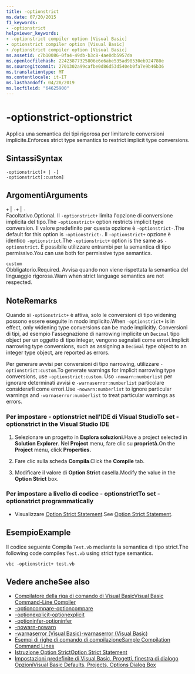 ```yaml
---
title: -optionstrict
ms.date: 07/20/2015
f1_keywords:
- -optionstrict
helpviewer_keywords:
- -optionstrict compiler option [Visual Basic]
- optionstrict compiler option [Visual Basic]
- /optionstrict compiler option [Visual Basic]
ms.assetid: c7b10086-0fa4-49db-b3c8-4ae0db5957da
ms.openlocfilehash: 22423877325806e6e6abe535ad98530eb924780e
ms.sourcegitcommit: 2701302a99cafbe0d86d53d540eb0fa7e9b46b36
ms.translationtype: MT
ms.contentlocale: it-IT
ms.lasthandoff: 04/28/2019
ms.locfileid: "64625900"
---
```

# <a name="-optionstrict"></a><span data-ttu-id="b3a92-102">-optionstrict</span><span class="sxs-lookup"><span data-stu-id="b3a92-102">-optionstrict</span></span>
<span data-ttu-id="b3a92-103">Applica una semantica dei tipi rigorosa per limitare le conversioni implicite.</span><span class="sxs-lookup"><span data-stu-id="b3a92-103">Enforces strict type semantics to restrict implicit type conversions.</span></span>  
  
## <a name="syntax"></a><span data-ttu-id="b3a92-104">Sintassi</span><span class="sxs-lookup"><span data-stu-id="b3a92-104">Syntax</span></span>  
  
```  
-optionstrict[+ | -]  
-optionstrict[:custom]  
```  
  
## <a name="arguments"></a><span data-ttu-id="b3a92-105">Argomenti</span><span class="sxs-lookup"><span data-stu-id="b3a92-105">Arguments</span></span>  
 <span data-ttu-id="b3a92-106">`+` &#124; `-`</span><span class="sxs-lookup"><span data-stu-id="b3a92-106">`+` &#124; `-`</span></span>  
 <span data-ttu-id="b3a92-107">Facoltativo.</span><span class="sxs-lookup"><span data-stu-id="b3a92-107">Optional.</span></span> <span data-ttu-id="b3a92-108">Il `-optionstrict+` limita l'opzione di conversione implicita del tipo.</span><span class="sxs-lookup"><span data-stu-id="b3a92-108">The `-optionstrict+` option restricts implicit type conversion.</span></span> <span data-ttu-id="b3a92-109">Il valore predefinito per questa opzione è `-optionstrict-`.</span><span class="sxs-lookup"><span data-stu-id="b3a92-109">The default for this option is `-optionstrict-`.</span></span> <span data-ttu-id="b3a92-110">Il `-optionstrict+` opzione è identico `-optionstrict`.</span><span class="sxs-lookup"><span data-stu-id="b3a92-110">The `-optionstrict+` option is the same as `-optionstrict`.</span></span> <span data-ttu-id="b3a92-111">È possibile utilizzare entrambi per la semantica di tipo permissivo.</span><span class="sxs-lookup"><span data-stu-id="b3a92-111">You can use both for permissive type semantics.</span></span>  
  
 `custom`  
 <span data-ttu-id="b3a92-112">Obbligatorio.</span><span class="sxs-lookup"><span data-stu-id="b3a92-112">Required.</span></span> <span data-ttu-id="b3a92-113">Avvisa quando non viene rispettata la semantica del linguaggio rigorosa.</span><span class="sxs-lookup"><span data-stu-id="b3a92-113">Warn when strict language semantics are not respected.</span></span>  
  
## <a name="remarks"></a><span data-ttu-id="b3a92-114">Note</span><span class="sxs-lookup"><span data-stu-id="b3a92-114">Remarks</span></span>  
 <span data-ttu-id="b3a92-115">Quando si `-optionstrict+` è attiva, solo le conversioni di tipo widening possono essere eseguite in modo implicito.</span><span class="sxs-lookup"><span data-stu-id="b3a92-115">When `-optionstrict+` is in effect, only widening type conversions can be made implicitly.</span></span> <span data-ttu-id="b3a92-116">Conversioni di tipi, ad esempio l'assegnazione di narrowing implicite un `Decimal` tipo object per un oggetto di tipo integer, vengono segnalati come errori.</span><span class="sxs-lookup"><span data-stu-id="b3a92-116">Implicit narrowing type conversions, such as assigning a `Decimal` type object to an integer type object, are reported as errors.</span></span>  
  
 <span data-ttu-id="b3a92-117">Per generare avvisi per conversioni di tipo narrowing, utilizzare `-optionstrict:custom`.</span><span class="sxs-lookup"><span data-stu-id="b3a92-117">To generate warnings for implicit narrowing type conversions, use `-optionstrict:custom`.</span></span> <span data-ttu-id="b3a92-118">Uso `-nowarn:numberlist` per ignorare determinati avvisi e `-warnaserror:numberlist` particolare considerarli come errori.</span><span class="sxs-lookup"><span data-stu-id="b3a92-118">Use `-nowarn:numberlist` to ignore particular warnings and `-warnaserror:numberlist` to treat particular warnings as errors.</span></span>  
  
### <a name="to-set--optionstrict-in-the-visual-studio-ide"></a><span data-ttu-id="b3a92-119">Per impostare - optionstrict nell'IDE di Visual Studio</span><span class="sxs-lookup"><span data-stu-id="b3a92-119">To set -optionstrict in the Visual Studio IDE</span></span>  
  
1. <span data-ttu-id="b3a92-120">Selezionare un progetto in **Esplora soluzioni**.</span><span class="sxs-lookup"><span data-stu-id="b3a92-120">Have a project selected in **Solution Explorer**.</span></span> <span data-ttu-id="b3a92-121">Nel **Project** menu, fare clic su **proprietà.**</span><span class="sxs-lookup"><span data-stu-id="b3a92-121">On the **Project** menu, click **Properties.**</span></span>   
  
2. <span data-ttu-id="b3a92-122">Fare clic sulla scheda **Compila**.</span><span class="sxs-lookup"><span data-stu-id="b3a92-122">Click the **Compile** tab.</span></span>  
  
3. <span data-ttu-id="b3a92-123">Modificare il valore di **Option Strict** casella.</span><span class="sxs-lookup"><span data-stu-id="b3a92-123">Modify the value in the **Option Strict** box.</span></span>  
  
### <a name="to-set--optionstrict-programmatically"></a><span data-ttu-id="b3a92-124">Per impostare a livello di codice - optionstrict</span><span class="sxs-lookup"><span data-stu-id="b3a92-124">To set -optionstrict programmatically</span></span>  
  
- <span data-ttu-id="b3a92-125">Visualizzare [Option Strict Statement](../../../visual-basic/language-reference/statements/option-strict-statement.md).</span><span class="sxs-lookup"><span data-stu-id="b3a92-125">See [Option Strict Statement](../../../visual-basic/language-reference/statements/option-strict-statement.md).</span></span>  
  
## <a name="example"></a><span data-ttu-id="b3a92-126">Esempio</span><span class="sxs-lookup"><span data-stu-id="b3a92-126">Example</span></span>  
 <span data-ttu-id="b3a92-127">Il codice seguente Compila `Test.vb` mediante la semantica di tipo strict.</span><span class="sxs-lookup"><span data-stu-id="b3a92-127">The following code compiles `Test.vb` using strict type semantics.</span></span>  
  
```console
vbc -optionstrict+ test.vb  
```  
  
## <a name="see-also"></a><span data-ttu-id="b3a92-128">Vedere anche</span><span class="sxs-lookup"><span data-stu-id="b3a92-128">See also</span></span>

- [<span data-ttu-id="b3a92-129">Compilatore della riga di comando di Visual Basic</span><span class="sxs-lookup"><span data-stu-id="b3a92-129">Visual Basic Command-Line Compiler</span></span>](../../../visual-basic/reference/command-line-compiler/index.md)
- [<span data-ttu-id="b3a92-130">-optioncompare</span><span class="sxs-lookup"><span data-stu-id="b3a92-130">-optioncompare</span></span>](../../../visual-basic/reference/command-line-compiler/optioncompare.md)
- [<span data-ttu-id="b3a92-131">-optionexplicit</span><span class="sxs-lookup"><span data-stu-id="b3a92-131">-optionexplicit</span></span>](../../../visual-basic/reference/command-line-compiler/optionexplicit.md)
- [<span data-ttu-id="b3a92-132">-optioninfer</span><span class="sxs-lookup"><span data-stu-id="b3a92-132">-optioninfer</span></span>](../../../visual-basic/reference/command-line-compiler/optioninfer.md)
- [<span data-ttu-id="b3a92-133">-nowarn</span><span class="sxs-lookup"><span data-stu-id="b3a92-133">-nowarn</span></span>](../../../visual-basic/reference/command-line-compiler/nowarn.md)
- [<span data-ttu-id="b3a92-134">-warnaserror (Visual Basic)</span><span class="sxs-lookup"><span data-stu-id="b3a92-134">-warnaserror (Visual Basic)</span></span>](../../../visual-basic/reference/command-line-compiler/warnaserror.md)
- [<span data-ttu-id="b3a92-135">Esempi di righe di comando di compilazione</span><span class="sxs-lookup"><span data-stu-id="b3a92-135">Sample Compilation Command Lines</span></span>](../../../visual-basic/reference/command-line-compiler/sample-compilation-command-lines.md)
- [<span data-ttu-id="b3a92-136">Istruzione Option Strict</span><span class="sxs-lookup"><span data-stu-id="b3a92-136">Option Strict Statement</span></span>](../../../visual-basic/language-reference/statements/option-strict-statement.md)
- [<span data-ttu-id="b3a92-137">Impostazioni predefinite di Visual Basic, Progetti, finestra di dialogo Opzioni</span><span class="sxs-lookup"><span data-stu-id="b3a92-137">Visual Basic Defaults, Projects, Options Dialog Box</span></span>](/visualstudio/ide/reference/visual-basic-defaults-projects-options-dialog-box)
